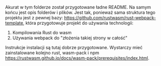 Akurat w tym folderze został przygotowane ładne README. Na samym końcu jest opis
folderów i plików. Jest tak, ponieważ sama struktura tego projektu jest z pewnej
bazy: https://github.com/rustwasm/rust-webpack-template, która przygotowuje
projekt do używania technologii:
1. Kompilowania Rust do wasm
2. Używania webpack do "złożenia takiej strony w całość"

Instrukcje instalacji są tutaj dobrze przygotowane. Wystarczy mieć zainstalowane
kolejno rust, wasm-pack i npm https://rustwasm.github.io/docs/wasm-pack/prerequisites/index.html.
